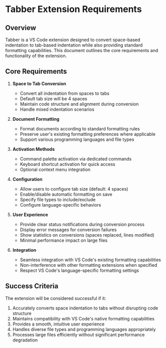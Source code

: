 # Tabber Extension Requirements

## Overview
Tabber is a VS Code extension designed to convert space-based indentation to tab-based indentation while also providing standard formatting capabilities. This document outlines the core requirements and functionality of the extension.

## Core Requirements

1. **Space to Tab Conversion**
   - Convert all indentation from spaces to tabs
   - Default tab size will be 4 spaces
   - Maintain code structure and alignment during conversion
   - Handle mixed indentation scenarios

2. **Document Formatting**
   - Format documents according to standard formatting rules
   - Preserve user's existing formatting preferences where applicable
   - Support various programming languages and file types

3. **Activation Methods**
   - Command palette activation via dedicated commands
   - Keyboard shortcut activation for quick access
   - Optional context menu integration

4. **Configuration**
   - Allow users to configure tab size (default: 4 spaces)
   - Enable/disable automatic formatting on save
   - Specify file types to include/exclude
   - Configure language-specific behaviors

5. **User Experience**
   - Provide clear status notifications during conversion process
   - Display error messages for conversion failures
   - Show statistics on conversions (spaces replaced, lines modified)
   - Minimal performance impact on large files

6. **Integration**
   - Seamless integration with VS Code's existing formatting capabilities
   - Non-interference with other formatting extensions when specified
   - Respect VS Code's language-specific formatting settings

## Success Criteria

The extension will be considered successful if it:

1. Accurately converts space indentation to tabs without disrupting code structure
2. Maintains compatibility with VS Code's native formatting capabilities
3. Provides a smooth, intuitive user experience
4. Handles diverse file types and programming languages appropriately
5. Processes large files efficiently without significant performance degradation